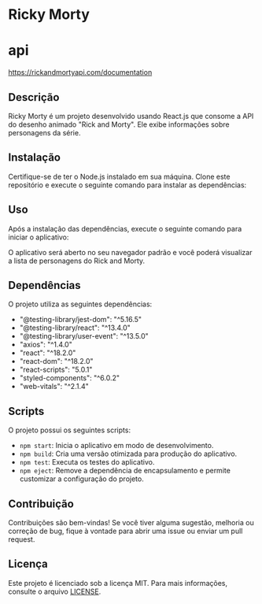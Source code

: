 # Ricky Morty


# api
https://rickandmortyapi.com/documentation
## Descrição
Ricky Morty é um projeto desenvolvido usando React.js que consome a API do desenho animado "Rick and Morty". Ele exibe informações sobre personagens da série.

## Instalação
Certifique-se de ter o Node.js instalado em sua máquina. Clone este repositório e execute o seguinte comando para instalar as dependências:


## Uso
Após a instalação das dependências, execute o seguinte comando para iniciar o aplicativo:


O aplicativo será aberto no seu navegador padrão e você poderá visualizar a lista de personagens do Rick and Morty.

## Dependências
O projeto utiliza as seguintes dependências:

- "@testing-library/jest-dom": "^5.16.5"
- "@testing-library/react": "^13.4.0"
- "@testing-library/user-event": "^13.5.0"
- "axios": "^1.4.0"
- "react": "^18.2.0"
- "react-dom": "^18.2.0"
- "react-scripts": "5.0.1"
- "styled-components": "^6.0.2"
- "web-vitals": "^2.1.4"

## Scripts
O projeto possui os seguintes scripts:

- `npm start`: Inicia o aplicativo em modo de desenvolvimento.
- `npm build`: Cria uma versão otimizada para produção do aplicativo.
- `npm test`: Executa os testes do aplicativo.
- `npm eject`: Remove a dependência de encapsulamento e permite customizar a configuração do projeto.

## Contribuição
Contribuições são bem-vindas! Se você tiver alguma sugestão, melhoria ou correção de bug, fique à vontade para abrir uma issue ou enviar um pull request.

## Licença
Este projeto é licenciado sob a licença MIT. Para mais informações, consulte o arquivo [LICENSE](LICENSE).

